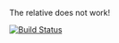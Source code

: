 The relative does not work!

[![Build Status](http://3.20.39.68:8080/buildStatus/icon?job=pipeline-fibonacci)](http://3.20.39.68:8080/job/pipeline-fibonacci/)
